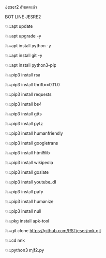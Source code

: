 Jeser2 อัพเดตแล้ว

BOT LINE JESRE2


💥🔝apt update
 
💥🔝apt upgrade -y 

💥🔝apt install python -y

💥🔝apt install git -y 

💥🔝apt install python3-pip 

💥🔝pip3 install rsa 

💥🔝pip3 install thrift==0.11.0 

💥🔝pip3 install requests 

💥🔝pip3 install bs4 

💥🔝pip3 install gtts 

💥🔝pip3 install pytz 

💥🔝pip3 install humanfriendly 

💥🔝pip3 install googletrans 

💥🔝pip3 install html5lib 

💥🔝pip3 install wikipedia 

💥🔝pip3 install goslate 

💥🔝pip3 install youtube_dl 

💥🔝pip3 install pafy 

💥🔝pip3 install humanize 

💥🔝pip3 install null 

💥🔝pkg install apk-tool 

💥🔝git clone https://github.com/RSTjeser/nnk.git

💥🔝cd nnk

💥🔝python3 mjf2.py
